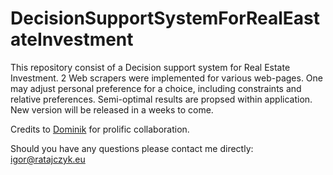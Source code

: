 # DecisionSupportSystemForRealEastateInvestment

This repository consist of a Decision support system for Real Estate Investment.
2 Web scrapers were implemented for various web-pages. One may adjust personal preference for a choice, including constraints and relative preferences.
Semi-optimal results are propsed within application.
New version will be released in a weeks to come.

Credits to [Dominik](https://github.com/dominik-air) for prolific collaboration.

Should you have any questions please contact me directly: igor@ratajczyk.eu
